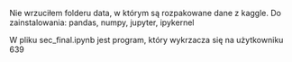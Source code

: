 Nie wrzuciłem folderu data, w którym są rozpakowane dane z kaggle.
Do zainstalowania: pandas, numpy, jupyter, ipykernel

W pliku sec_final.ipynb jest program, który wykrzacza się na użytkowniku 639
